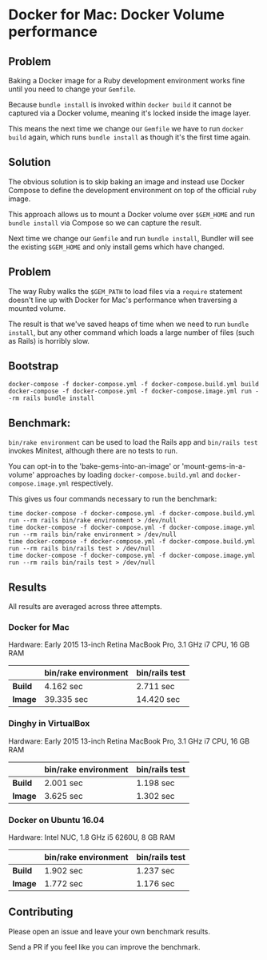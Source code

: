 # Docker for Mac: Docker Volume performance

## Problem

Baking a Docker image for a Ruby development environment works fine until you need to change your `Gemfile`.

Because `bundle install` is invoked within `docker build` it cannot be captured via a Docker volume, meaning it's locked inside the image layer.

This means the next time we change our `Gemfile` we have to run `docker build` again, which runs `bundle install` as though it's the first time again.

## Solution

The obvious solution is to skip baking an image and instead use Docker Compose to define the development environment on top of the official `ruby` image.

This approach allows us to mount a Docker volume over `$GEM_HOME` and run `bundle install` via Compose so we can capture the result.

Next time we change our `Gemfile` and run `bundle install`, Bundler will see the existing `$GEM_HOME` and only install gems which have changed.

## Problem

The way Ruby walks the `$GEM_PATH` to load files via a `require` statement doesn't line up with Docker for Mac's performance when traversing a mounted volume.

The result is that we've saved heaps of time when we need to run `bundle install`, but any other command which loads a large number of files (such as Rails) is horribly slow.

## Bootstrap

```
docker-compose -f docker-compose.yml -f docker-compose.build.yml build
docker-compose -f docker-compose.yml -f docker-compose.image.yml run --rm rails bundle install
```

## Benchmark:

`bin/rake environment` can be used to load the Rails app and `bin/rails test` invokes Minitest, although there are no tests to run.

You can opt-in to the 'bake-gems-into-an-image' or 'mount-gems-in-a-volume' approaches by loading `docker-compose.build.yml` and `docker-compose.image.yml` respectively.

This gives us four commands necessary to run the benchmark:

```
time docker-compose -f docker-compose.yml -f docker-compose.build.yml run --rm rails bin/rake environment > /dev/null
time docker-compose -f docker-compose.yml -f docker-compose.image.yml run --rm rails bin/rake environment > /dev/null
time docker-compose -f docker-compose.yml -f docker-compose.build.yml run --rm rails bin/rails test > /dev/null
time docker-compose -f docker-compose.yml -f docker-compose.image.yml run --rm rails bin/rails test > /dev/null
```

## Results

All results are averaged across three attempts.

### Docker for Mac

Hardware: Early 2015 13-inch Retina MacBook Pro, 3.1 GHz i7 CPU, 16 GB RAM

| | bin/rake environment | bin/rails test |
| --- | --- | --- |
| **Build** | 4.162 sec | 2.711 sec |
| **Image** | 39.335 sec | 14.420 sec |

### Dinghy in VirtualBox

Hardware: Early 2015 13-inch Retina MacBook Pro, 3.1 GHz i7 CPU, 16 GB RAM

| | bin/rake environment | bin/rails test |
| --- | --- | --- |
| **Build** | 2.001 sec | 1.198 sec |
| **Image** | 3.625 sec | 1.302 sec |

### Docker on Ubuntu 16.04

Hardware: Intel NUC, 1.8 GHz i5 6260U, 8 GB RAM

| | bin/rake environment | bin/rails test |
| --- | --- | --- |
| **Build** | 1.902 sec | 1.237 sec |
| **Image** | 1.772 sec | 1.176 sec |

## Contributing

Please open an issue and leave your own benchmark results.

Send a PR if you feel like you can improve the benchmark.
